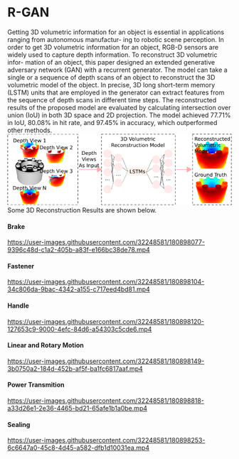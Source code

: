 # R-GAN
Getting 3D volumetric information for an object is essential in applications ranging from autonomous manufactur- ing to robotic scene perception. In order to get 3D volumetric information for an object, RGB-D sensors are widely used to capture depth information. To reconstruct 3D volumetric infor- mation of an object, this paper designed an extended generative adversary network (GAN) with a recurrent generator. The model can take a single or a sequence of depth scans of an object to reconstruct the 3D volumetric model of the object. In precise, 3D long short-term memory (LSTM) units that are employed in the generator can extract features from the sequence of depth scans in different time steps. The reconstructed results of the proposed model are evaluated by calculating intersection over union (IoU) in both 3D space and 2D projection. The model achieved 77.71% in IoU, 80.08% in hit rate, and 97.45% in accuracy, which outperformed other methods.
<img src = "./images/title_image.png">
Some 3D Reconstruction Results are shown below. 
#### Brake ####
https://user-images.githubusercontent.com/32248581/180898077-9396c48d-c1a2-405b-a83f-e166bc38de78.mp4
#### Fastener ####
https://user-images.githubusercontent.com/32248581/180898104-34c806da-9bac-4342-a155-c717eed4bd81.mp4
#### Handle ####
https://user-images.githubusercontent.com/32248581/180898120-127653c9-9000-4efc-84d6-a54303c5cde6.mp4
#### Linear and Rotary Motion ####
https://user-images.githubusercontent.com/32248581/180898149-3b0750a2-184d-452b-af5f-ba1fc6817aaf.mp4
#### Power Transmition ####
https://user-images.githubusercontent.com/32248581/180898818-a33d26e1-2e36-4465-bd21-65afe1b1a0be.mp4
#### Sealing ####
https://user-images.githubusercontent.com/32248581/180898253-6c6647a0-45c8-4d45-a582-dfb1d10031ea.mp4







